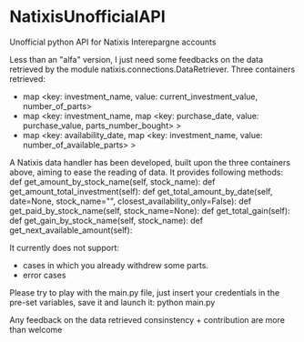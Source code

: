# NatixisUnofficialAPI
Unofficial python API for Natixis Interepargne accounts


Less than an "alfa" version, I just need some feedbacks on the data retrieved by the module natixis.connections.DataRetriever.
Three containers retrieved:
- map \<key: investment_name, value: current_investment_value, number_of_parts\>
- map \<key: investment_name, map \<key: purchase_date, value: purchase_value, parts_number_bought\> \>
- map \<key: availability_date, map \<key: investment_name, value: number_of_available_parts\> \>

A Natixis data handler has been developed, built upon the three containers above, aiming to ease the reading of data. It provides following methods:
    def get_amount_by_stock_name(self, stock_name):
    def get_amount_total_investment(self):
    def get_total_amount_by_date(self, date=None, stock_name="", closest_availability_only=False):
    def get_paid_by_stock_name(self, stock_name=None):
    def get_total_gain(self):
    def get_gain_by_stock_name(self, stock_name):
    def get_next_available_amount(self):


It currently does not support:
- cases in which you already withdrew some parts.
- error cases

Please try to play with the main.py file, just insert your credentials in the pre-set variables, save it and launch it:
python main.py

Any feedback on the data retrieved consinstency + contribution are more than welcome
